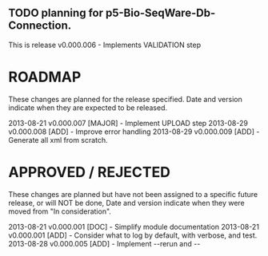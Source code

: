 ## TODO planning for p5-Bio-SeqWare-Db-Connection.

This is release v0.000.006 - Implements VALIDATION step

# ROADMAP

These changes are planned for the release specified. Date and version indicate
when they are expected to be released.

2013-08-21 v0.000.007 [MAJOR] - Implement UPLOAD step
2013-08-29 v0.000.008 [ADD]   - Improve error handling
2013-08-29 v0.000.009 [ADD]   - Generate all xml from scratch.

# APPROVED / REJECTED

These changes are planned but have not been assigned to a specific future
release, or will NOT be done, Date and version indicate when they were moved
from "In consideration". 

2013-08-21 v0.000.001 [DOC] - Simplify module documentation
2013-08-21 v0.000.001 [ADD] - Consider what to log by default, with verbose,
                              and test.
2013-08-28 v0.000.005 [ADD] - Implement --rerun and --<template> (name) opts

# IN CONSIDERATION

These are things we might do. Date and version indicate when they were added
for consideration.

2013-08-21 v0.000.001 [MAJOR] Fold in current BAM upload code.
2013-08-21 v0.000.001 [API]   dbh as object property?
2013-08-27 v0.000.002 [API]   Allow specifying config file to program?
